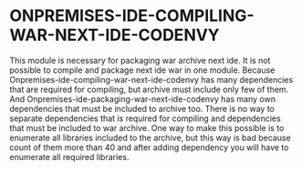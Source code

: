 # ONPREMISES-IDE-COMPILING-WAR-NEXT-IDE-CODENVY

This module is necessary for packaging war archive next ide. It is not possible to compile and package next ide war in one module.
Because Onpremises-ide-compiling-war-next-ide-codenvy has many dependencies that are required for compiling, but archive must include only few of them.
And Onpremises-ide-packaging-war-next-ide-codenvy has many own dependencies that must be included to archive too.
There is no way to separate dependencies that is required for compiling and dependencies that must be included to war archive. 
One way to make this possible is to enumerate all libraries included to the archive, but this way is bad because count of them more than 40 and after adding dependency you will have to enumerate all required libraries.